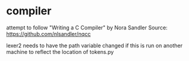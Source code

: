# compiler
attempt to follow "Writing a C Compiler" by Nora Sandler
Source:
https://github.com/nlsandler/nqcc

lexer2 needs to have the path variable changed if this is run on another machine to reflect the location of tokens.py
